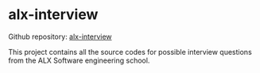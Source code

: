 # alx-interview

Github repository: [alx-interview](https://github.com/stanibeneme/alx-interview)

This project contains all the source codes for possible interview questions from the ALX Software engineering school.
